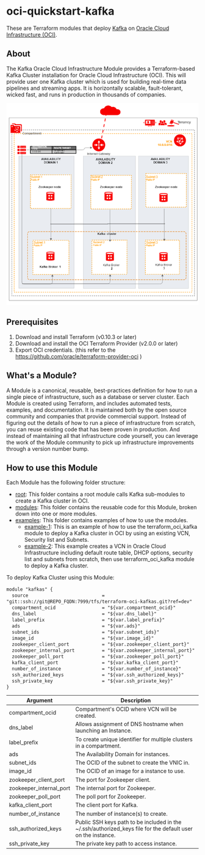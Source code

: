 # oci-quickstart-kafka
These are Terraform modules that deploy [Kafka](https://kafka.apache.org/) on [Oracle Cloud Infrastructure (OCI)](https://cloud.oracle.com/en_US/cloud-infrastructure).

## About
The Kafka Oracle Cloud Infrastructure Module provides a Terraform-based Kafka Cluster installation for Oracle Cloud Infrastructure (OCI). This will provide user one Kafka cluster which is used for building real-time data pipelines and streaming apps. It is horizontally scalable, fault-tolerant, wicked fast, and runs in production in thousands of companies.

![Kafka cluster architecture](docs/images/architecture.png)

## Prerequisites
1. Download and install Terraform (v0.10.3 or later)
2. Download and install the OCI Terraform Provider (v2.0.0 or later)
3. Export OCI credentials. (this refer to the https://github.com/oracle/terraform-provider-oci )

## What's a Module?
A Module is a canonical, reusable, best-practices definition for how to run a single piece of infrastructure, such as a database or server cluster. Each Module is created using Terraform, and includes automated tests, examples, and documentation. It is maintained both by the open source community and companies that provide commercial support.
Instead of figuring out the details of how to run a piece of infrastructure from scratch, you can reuse existing code that has been proven in production. And instead of maintaining all that infrastructure code yourself, you can leverage the work of the Module community to pick up infrastructure improvements through a version number bump.

## How to use this Module
Each Module has the following folder structure:
* [root](): This folder contains a root module calls Kafka sub-modules to create a Kafka cluster in OCI.
* [modules](): This folder contains the reusable code for this Module, broken down into one or more modules.
* [examples](): This folder contains examples of how to use the modules.
  - [example-1](examples/example-1): This is an example of how to use the terraform_oci_kafka module to deploy a Kafka cluster in OCI by using an existing VCN, Security list and Subnets.
  - [example-2](examples/example-2): This example creates a VCN in Oracle Cloud Infrastructure including default route table, DHCP options, security list and subnets from scratch, then use terraform_oci_kafka module to deploy a Kafka cluster.

To deploy Kafka Cluster using this Module:

```hcl
module "kafkas" {
  source                           = "git::ssh://git@REPO_FQDN:7999/tfs/terraform-oci-kafkas.git?ref=dev"
  compartment_ocid                 = "${var.compartment_ocid}"
  dns_label                        = "${var.dns_label}"
  label_prefix                     = "${var.label_prefix}"
  ads                              = "${var.ads}"
  subnet_ids                       = "${var.subnet_ids}"
  image_id                         = "${var.image_id}"
  zookeeper_client_port            = "${var.zookeeper_client_port}"
  zookeeper_internal_port          = "${var.zookeeper_internal_port}"
  zookeeper_poll_port              = "${var.zookeeper_poll_port}"
  kafka_client_port                = "${var.kafka_client_port}"
  number_of_instance               = "${var.number_of_instance}"
  ssh_authorized_keys              = "${var.ssh_authorized_keys}"
  ssh_private_key                  = "${var.ssh_private_key}"
}
```

Argument | Description
--- | ---
compartment_ocid | Compartment's OCID where VCN will be created.
dns_label | Allows assignment of DNS hostname when launching an Instance.
label_prefix | To create unique identifier for multiple clusters in a compartment.
ads | The Availability Domain for instances.
subnet_ids  | The OCID of the subnet to create the VNIC in.
image_id | The OCID of an image for a instance to use.
zookeeper_client_port | The port for Zookeeper client.
zookeeper_internal_port | The internal port for Zookeeper.
zookeeper_poll_port | The poll port for Zookeeper.
kafka_client_port | The client port for Kafka.
number_of_instance | The number of instance(s) to create.
ssh_authorized_keys | Public SSH keys path to be included in the ~/.ssh/authorized_keys file for the default user on the instance.
ssh_private_key | The private key path to access instance.
